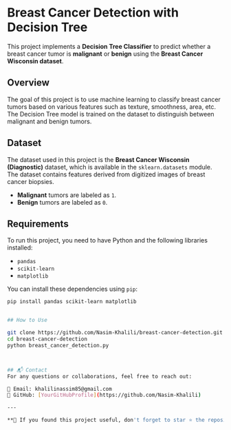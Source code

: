# Breast Cancer Detection with Decision Tree

This project implements a **Decision Tree Classifier** to predict whether a breast cancer tumor is **malignant** or **benign** using the **Breast Cancer Wisconsin dataset**.

## Overview

The goal of this project is to use machine learning to classify breast cancer tumors based on various features such as texture, smoothness, area, etc. The Decision Tree model is trained on the dataset to distinguish between malignant and benign tumors.

## Dataset

The dataset used in this project is the **Breast Cancer Wisconsin (Diagnostic)** dataset, which is available in the `sklearn.datasets` module. The dataset contains features derived from digitized images of breast cancer biopsies.

- **Malignant** tumors are labeled as `1`.
- **Benign** tumors are labeled as `0`.

## Requirements

To run this project, you need to have Python and the following libraries installed:

- `pandas`
- `scikit-learn`
- `matplotlib`

You can install these dependencies using `pip`:

```bash
pip install pandas scikit-learn matplotlib


## How to Use

git clone https://github.com/Nasim-Khalili/breast-cancer-detection.git
cd breast-cancer-detection
python breast_cancer_detection.py



## 📬 Contact
For any questions or collaborations, feel free to reach out:  

📧 Email: khalilinassim85@gmail.com 
🔗 GitHub: [YourGitHubProfile](https://github.com/Nasim-Khalili)  

---

**🚀 If you found this project useful, don't forget to star ⭐ the repository!**  
